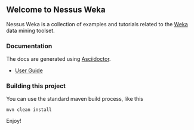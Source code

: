 ## Welcome to Nessus Weka

Nessus Weka is a collection of examples and tutorials related to the [Weka](https://www.cs.waikato.ac.nz/ml/weka/index.html) data mining toolset.

### Documentation

The docs are generated using [Asciidoctor](http://asciidoctor.org/docs).

* [User Guide](https://tdiesler.github.io/nessus-weka)

### Building this project

You can use the standard maven build process, like this

    mvn clean install

Enjoy!

